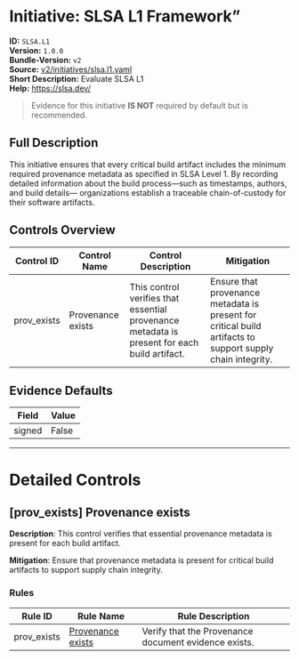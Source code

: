 # Initiative: SLSA L1 Framework”

**ID:** `SLSA.L1`  
**Version:** `1.0.0`  
**Bundle-Version:** `v2`  
**Source:** [v2/initiatives/slsa.l1.yaml](https://github.com/scribe-public/sample-policies/v2/initiatives/slsa.l1.yaml)  
**Short Description:** Evaluate SLSA L1  
**Help:** https://slsa.dev/  
> Evidence for this initiative **IS NOT** required by default but is recommended.

## **Full Description**

This initiative ensures that every critical build artifact includes the minimum required provenance metadata as specified in SLSA Level 1. By recording detailed information about the build process—such as timestamps, authors, and build details— organizations establish a traceable chain-of-custody for their software artifacts.

## Controls Overview

| Control ID | Control Name | Control Description | Mitigation |
|------------|--------------|---------------------|------------|
| prov_exists | Provenance exists | This control verifies that essential provenance metadata is present for each build artifact. | Ensure that provenance metadata is present for critical build artifacts to support supply chain integrity. |

## Evidence Defaults

| Field | Value |
|-------|-------|
| signed | False |

---

# Detailed Controls

## [prov_exists] Provenance exists
**Description**: This control verifies that essential provenance metadata is present for each build artifact.

**Mitigation**: Ensure that provenance metadata is present for critical build artifacts to support supply chain integrity.

### Rules

| Rule ID | Rule Name | Rule Description |
|---------|-----------|------------------|
| prov_exists | [Provenance exists](../rules/slsa/l1-provenance-exists.md) | Verify that the Provenance document evidence exists. |
